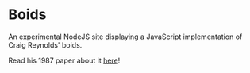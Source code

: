 # Boids
An experimental NodeJS site displaying a JavaScript implementation of Craig Reynolds' boids.

Read his 1987 paper about it [here](http://www.macs.hw.ac.uk/~dwcorne/Teaching/Craig%20Reynolds%20Flocks,%20Herds,%20and%20Schools%20A%20Distributed%20Behavioral%20Model.htm)!
